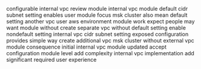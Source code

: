 configurable internal vpc review module internal vpc module default cidr subnet setting enables user module focus msk cluster also mean default setting another vpc user aws environment module work expect people may want module without create separate vpc without default setting enable nondefault setting internal vpc cidr subnet setting exposed configuration provides simple way create additional vpc msk cluster without external vpc module consequence initial internal vpc module updated accept configuration module level add complexity internal vpc implementation add significant required user experience